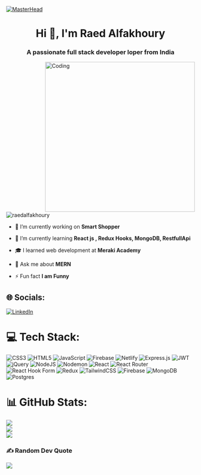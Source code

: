 [![MasterHead](https://i.pinimg.com/originals/2a/53/65/2a53651a35816f499270d8275fd5318f.gif)](https://github.com/raedalfakhoury/raed-alfakhoury)
<h1 align="center">Hi 👋, I'm Raed Alfakhoury</h1>
<h3 align="center">A passionate full stack developer loper from India</h3>
<img align="right" alt="Coding" width="400" src="https://media1.tenor.com/m/p2eovClgAMoAAAAd/designer-coffee-break.gif">
<p align="left"> <img src="https://komarev.com/ghpvc/?username=raedalfakhoury&label=Profile%20views&color=0e75b6&style=flat" alt="raedalfakhoury" /> </p>

- 🔭 I’m currently working on **Smart Shopper**

- 🌱 I’m currently learning **React js , Redux Hooks, MongoDB, RestfullApi**

- 🎓 I learned web development at **Meraki Academy**

- 💬 Ask me about **MERN**

- ⚡ Fun fact **I am Funny**


## 🌐 Socials:
[![LinkedIn](https://img.shields.io/badge/LinkedIn-%230077B5.svg?logo=linkedin&logoColor=white)](https://linkedin.com/in/https://www.linkedin.com/in/raed-alfakhoury/) 

# 💻 Tech Stack:
![CSS3](https://img.shields.io/badge/css3-%231572B6.svg?style=for-the-badge&logo=css3&logoColor=white) ![HTML5](https://img.shields.io/badge/html5-%23E34F26.svg?style=for-the-badge&logo=html5&logoColor=white) ![JavaScript](https://img.shields.io/badge/javascript-%23323330.svg?style=for-the-badge&logo=javascript&logoColor=%23F7DF1E) ![Firebase](https://img.shields.io/badge/firebase-%23039BE5.svg?style=for-the-badge&logo=firebase) ![Netlify](https://img.shields.io/badge/netlify-%23000000.svg?style=for-the-badge&logo=netlify&logoColor=#00C7B7) ![Express.js](https://img.shields.io/badge/express.js-%23404d59.svg?style=for-the-badge&logo=express&logoColor=%2361DAFB) ![JWT](https://img.shields.io/badge/JWT-black?style=for-the-badge&logo=JSON%20web%20tokens) ![jQuery](https://img.shields.io/badge/jquery-%230769AD.svg?style=for-the-badge&logo=jquery&logoColor=white) ![NodeJS](https://img.shields.io/badge/node.js-6DA55F?style=for-the-badge&logo=node.js&logoColor=white) ![Nodemon](https://img.shields.io/badge/NODEMON-%23323330.svg?style=for-the-badge&logo=nodemon&logoColor=%BBDEAD) ![React](https://img.shields.io/badge/react-%2320232a.svg?style=for-the-badge&logo=react&logoColor=%2361DAFB) ![React Router](https://img.shields.io/badge/React_Router-CA4245?style=for-the-badge&logo=react-router&logoColor=white) ![React Hook Form](https://img.shields.io/badge/React%20Hook%20Form-%23EC5990.svg?style=for-the-badge&logo=reacthookform&logoColor=white) ![Redux](https://img.shields.io/badge/redux-%23593d88.svg?style=for-the-badge&logo=redux&logoColor=white) ![TailwindCSS](https://img.shields.io/badge/tailwindcss-%2338B2AC.svg?style=for-the-badge&logo=tailwind-css&logoColor=white) ![Firebase](https://img.shields.io/badge/Firebase-039BE5?style=for-the-badge&logo=Firebase&logoColor=white) ![MongoDB](https://img.shields.io/badge/MongoDB-%234ea94b.svg?style=for-the-badge&logo=mongodb&logoColor=white) ![Postgres](https://img.shields.io/badge/postgres-%23316192.svg?style=for-the-badge&logo=postgresql&logoColor=white)
# 📊 GitHub Stats:
![](https://github-readme-stats.vercel.app/api?username=raedalfakhoury&theme=dark&hide_border=false&include_all_commits=true&count_private=false)<br/>
![](https://github-readme-streak-stats.herokuapp.com/?user=raedalfakhoury&theme=dark&hide_border=false)<br/>
![](https://github-readme-stats.vercel.app/api/top-langs/?username=raedalfakhoury&theme=dark&hide_border=false&include_all_commits=true&count_private=false&layout=compact)

### ✍️ Random Dev Quote
![](https://quotes-github-readme.vercel.app/api?type=horizontal&theme=radical)

